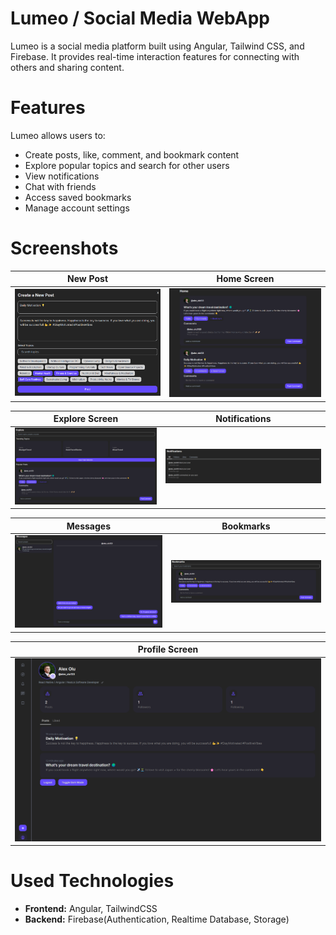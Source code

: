 # Lumeo / Social Media WebApp  

Lumeo is a social media platform built using Angular, Tailwind CSS, and Firebase. It provides real-time interaction features for connecting with others and sharing content.

#  Features  

Lumeo allows users to:
- Create posts, like, comment, and bookmark content
- Explore popular topics and search for other users  
- View notifications  
- Chat with friends  
- Access saved bookmarks  
- Manage account settings  

#  Screenshots  

| New Post | Home Screen |  
|----------|------------|  
| <img src="assets/readme/newPost.png" width="500px"/> | <img src="assets/readme/homeScreen.png" width="500px"/> |  

| Explore Screen | Notifications |  
|---------------|--------------|  
| <img src="assets/readme/exploreScreen.png" width="500px"/> | <img src="assets/readme/largerNotifications.png" width="500px"/> |  

| Messages | Bookmarks |  
|---------|-----------|  
| <img src="assets/readme/messagesScreen.png" width="500px"/> | <img src="assets/readme/bookmarkScreen.png" width="500px"/> |  

| Profile Screen |  
|---------------|  
| <img src="assets/readme/profileScreenWNavbar.png" width="1000px"/> |  

# Used Technologies
 - **Frontend:** Angular, TailwindCSS
 - **Backend:** Firebase(Authentication, Realtime Database, Storage)
